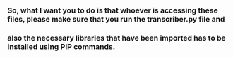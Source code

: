 ###   So, what I want you to do is that whoever is accessing these files, please make sure that you run the transcriber.py file and ###
###   also the necessary libraries that have been imported has to be installed using PIP commands.   ###
